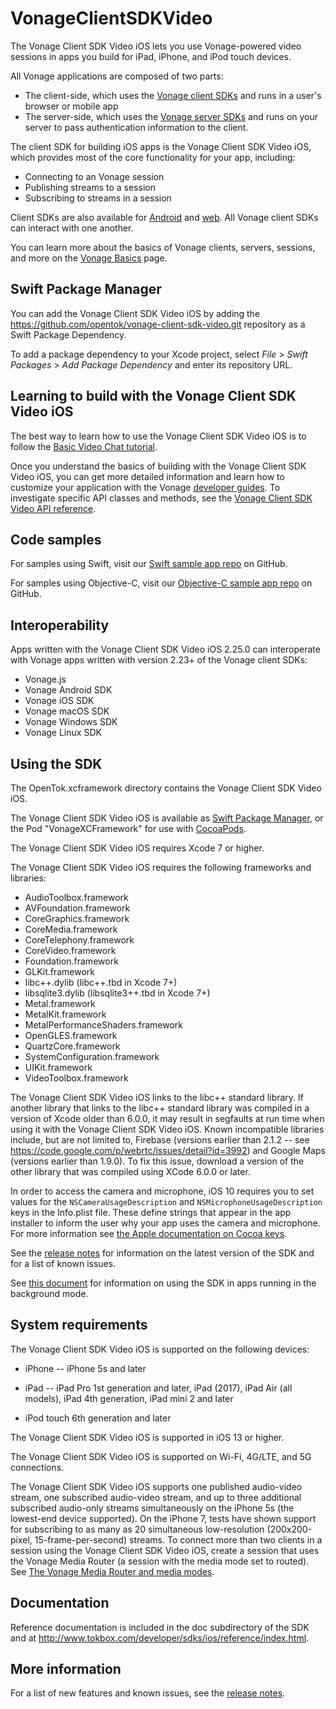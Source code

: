 # VonageClientSDKVideo

The Vonage Client SDK Video iOS lets you use Vonage-powered video sessions in apps
you build for iPad, iPhone, and iPod touch devices.

All Vonage applications are composed of two parts:

* The client-side, which uses the [Vonage client
  SDKs](https://tokbox.com/developer/sdks/client/) and runs in a user's
  browser or mobile app
* The server-side, which uses the [Vonage server
  SDKs](https://tokbox.com/developer/sdks/server/) and runs on your server
  to pass authentication information to the client.

The client SDK for building iOS apps is the Vonage Client SDK Video iOS, which provides
most of the core functionality for your app, including:

* Connecting to an Vonage session
* Publishing streams to a session
* Subscribing to streams in a session

Client SDKs are also available for
[Android](https://tokbox.com/developer/sdks/android/) and
[web](https://tokbox.com/developer/sdks/js/). All Vonage client SDKs can interact with one another.

You can learn more about the basics of Vonage clients, servers, sessions, and
more on the [Vonage Basics](https://tokbox.com/developer/guides/basics/) page.

Swift Package Manager
---------------------
You can add the Vonage Client SDK Video iOS by adding the https://github.com/opentok/vonage-client-sdk-video.git repository as a Swift Package Dependency.

To add a package dependency to your Xcode project, select *File* > *Swift Packages* > *Add Package Dependency* and enter its repository URL.

Learning to build with the Vonage Client SDK Video iOS
------------------------------------------------------

The best way to learn how to use the Vonage Client SDK Video iOS is to follow the 
[Basic Video Chat tutorial](https://tokbox.com/developer/tutorials/ios/).

Once you understand the basics of building with the Vonage Client SDK Video iOS, you
can get more detailed information and learn how to customize your application
with the Vonage [developer guides](https://tokbox.com/developer/guides).
To investigate specific API classes and methods, see the [Vonage Client SDK Video API
reference](https://tokbox.com/developer/sdks/ios/reference/).

Code samples
------------

For samples using Swift, visit our [Swift sample app
repo](https://github.com/opentok/opentok-ios-sdk-samples-swift)
on GitHub.

For samples using Objective-C, visit our [Objective-C sample app
repo](https://github.com/opentok/opentok-ios-sdk-samples)
on GitHub.

Interoperability
----------------

Apps written with the Vonage Client SDK Video iOS 2.25.0 can interoperate with Vonage apps
written with version 2.23+ of the Vonage client SDKs:

* Vonage.js
* Vonage Android SDK
* Vonage iOS SDK
* Vonage macOS SDK
* Vonage Windows SDK
* Vonage Linux SDK

Using the SDK
-------------

The OpenTok.xcframework directory contains the Vonage Client SDK Video iOS.

The Vonage Client SDK Video iOS is available as [Swift Package Manager](https://github.com/opentok/vonage-video-sdk.git), 
or the Pod "VonageXCFramework" for use with [CocoaPods](http://cocoapods.org/).

The Vonage Client SDK Video iOS requires Xcode 7 or higher.

The Vonage Client SDK Video iOS requires the following frameworks and libraries:

* AudioToolbox.framework
* AVFoundation.framework
* CoreGraphics.framework
* CoreMedia.framework
* CoreTelephony.framework
* CoreVideo.framework
* Foundation.framework
* GLKit.framework
* libc++.dylib (libc++.tbd in Xcode 7+)
* libsqlite3.dylib (libsqlite3++.tbd in Xcode 7+)
* Metal.framework
* MetalKit.framework
* MetalPerformanceShaders.framework
* OpenGLES.framework
* QuartzCore.framework
* SystemConfiguration.framework
* UIKit.framework
* VideoToolbox.framework

The Vonage Client SDK Video iOS links to the libc++ standard library. If another library
that links to the libc++ standard library was compiled in a version of Xcode
older than 6.0.0, it may result in segfaults at run time when using it with the
Vonage Client SDK Video iOS. Known incompatible libraries include, but are not limited to,
Firebase (versions earlier than 2.1.2 -- see
https://code.google.com/p/webrtc/issues/detail?id=3992) and Google Maps
(versions earlier than 1.9.0). To fix this issue, download a version of the
other library that was compiled using XCode 6.0.0 or later.

In order to access the camera and microphone, iOS 10 requires you to set values
for the `NSCameraUsageDescription` and `NSMicrophoneUsageDescription` keys in
the Info.plist file. These define strings that appear in the app installer to
inform the user why your app uses the camera and microphone. For more
information see [the Apple documentation on Cocoa
keys](https://developer.apple.com/library/content/documentation/General/Reference/InfoPlistKeyReference/Articles/CocoaKeys.html).

See the [release notes](release-notes.md) for information on the latest version
of the SDK and for a list of known issues.

See [this document](http://tokbox.com/developer/sdks/ios/background-state.html)
for information on using the SDK in apps running in the background mode.

System requirements
-------------------

The Vonage Client SDK Video iOS is supported on the following devices:

* iPhone -- iPhone 5s and later

* iPad -- iPad Pro 1st generation and later, iPad (2017), iPad Air (all models),
  iPad 4th generation, iPad mini 2 and later

* iPod touch 6th generation and later

The Vonage Client SDK Video iOS is supported in iOS 13 or higher.

The Vonage Client SDK Video iOS is supported on Wi-Fi, 4G/LTE, and 5G connections.

The Vonage Client SDK Video iOS supports one published audio-video stream, one
subscribed audio-video stream, and up to three additional subscribed
audio-only streams simultaneously on the iPhone 5s (the lowest-end
device supported). On the iPhone 7, tests have shown support for
subscribing to as many as 20 simultaneous low-resolution (200x200-pixel,
15-frame-per-second) streams. To connect more than two clients in a
session using the Vonage Client SDK Video iOS, create a session that uses the Vonage
Media Router (a session with the media mode set to routed). See
[The Vonage Media Router and media
modes](http://tokbox.com/developer/guides/create-session/#media-mode).

Documentation
-------------

Reference documentation is included in the doc subdirectory of the SDK and at
<http://www.tokbox.com/developer/sdks/ios/reference/index.html>.

More information
-----------------

For a list of new features and known issues, see the [release notes](release-notes.md).

